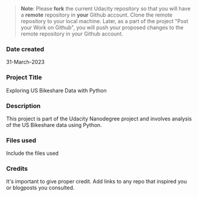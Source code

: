 >**Note**: Please **fork** the current Udacity repository so that you will have a **remote** repository in **your** Github account. Clone the remote repository to your local machine. Later, as a part of the project "Post your Work on Github", you will push your proposed changes to the remote repository in your Github account.

### Date created
31-March-2023

### Project Title
Exploring US Bikeshare Data with Python

### Description
This project is part of the Udacity Nanodegree project and involves analysis of the US Bikeshare data using Python.

### Files used
Include the files used

### Credits
It's important to give proper credit. Add links to any repo that inspired you or blogposts you consulted.

